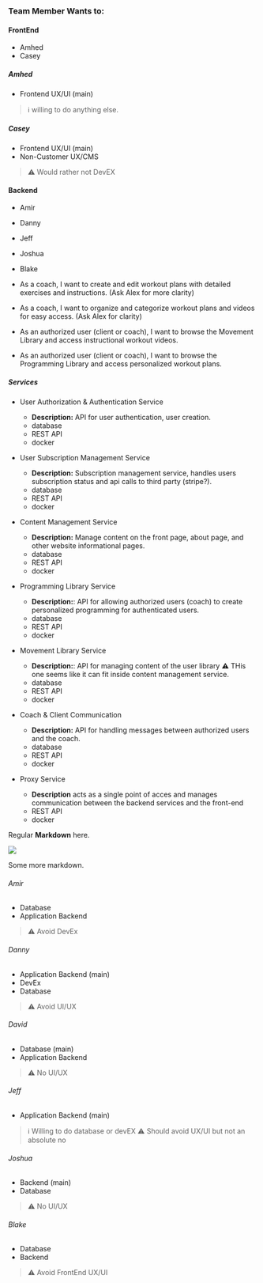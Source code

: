 ### Team Member Wants to:

#### FrontEnd
* Amhed
* Casey

##### Amhed
* Frontend UX/UI (main)
> :information_source: willing to do anything else.

##### Casey
* Frontend UX/UI (main)
* Non-Customer UX/CMS
> :warning: Would rather not DevEX

#### Backend
* Amir
* Danny 
* Jeff 
* Joshua
* Blake

* As a coach, I want to create and edit workout plans with detailed exercises and instructions. (Ask Alex for more clarity)
* As a coach, I want to organize and categorize workout plans and videos for easy access. (Ask Alex for clarity)
* As an authorized user (client or coach), I want to browse the Movement Library and access instructional workout videos.
* As an authorized user (client or coach), I want to browse the Programming Library and access personalized workout plans.

##### Services
* User Authorization & Authentication Service
    - **Description:** API for user authentication, user creation. 
    - database
    - REST API
    - docker

* User Subscription Management Service
    - **Description:** Subscription management service, handles users subscription status and api calls to third party (stripe?). 
    - database
    - REST API
    - docker

* Content Management Service
    - **Description:** Manage content on the front page, about page, and other website informational pages.
    - database
    - REST API
    - docker

* Programming Library Service
    - **Description:**: API for allowing authorized users (coach) to create personalized programming for authenticated users.
    - database
    - REST API
    - docker

* Movement Library Service
    - **Description:**: API for managing content of the user library :warning: THis one seems like it can fit inside content management service.
    - database
    - REST API
    - docker

* Coach & Client Communication
    - **Description:** API for handling messages between authorized users and the coach.
    - database
    - REST API
    - docker

* Proxy Service
    - **Description** acts as a single point of acces and manages communication between the backend services and the front-end
    - REST API
    - docker

Regular **Markdown** here.


![](firstDiagram.svg)

Some more markdown.


###### Amir
* Database
* Application Backend
> :warning: Avoid DevEx

###### Danny
* Application Backend (main)
* DevEx
* Database
> :warning: Avoid UI/UX

###### David 
* Database (main)
* Application Backend

> :warning: No UI/UX

###### Jeff
* Application Backend (main)
> :information_source: Willing to do database or devEX
> :warning: Should avoid UX/UI but not an absolute no

###### Joshua
* Backend (main)
* Database
> :warning: No UI/UX

###### Blake
* Database
* Backend
> :warning: Avoid FrontEnd UX/UI
